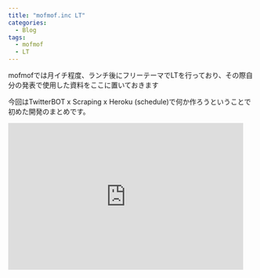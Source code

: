 ```yaml
---
title: "mofmof.inc LT"
categories:
  - Blog
tags:
  - mofmof
  - LT
---
```


mofmofでは月イチ程度、ランチ後にフリーテーマでLTを行っており、その際自分の発表で使用した資料をここに置いておきます

今回はTwitterBOT x Scraping x Heroku (schedule)で何か作ろうということで初めた開発のまとめです。

<iframe src="https://docs.google.com/presentation/d/e/2PACX-1vRgwxDLpQtXHn3WlNl83P541dJPcQeZHnIlxwUdDh1eTZdXw3Uuj-RX9zEEJ4tg6FaBdvtvrQaq9aLm/embed?start=false&loop=false&delayms=3000" frameborder="0" width="480" height="299" allowfullscreen="true" mozallowfullscreen="true" webkitallowfullscreen="true"></iframe>
